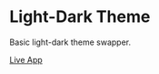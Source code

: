 # Light-Dark Theme

Basic light-dark theme swapper.

[Live App](https://lethalos.github.io/light-dark-theme/)